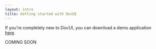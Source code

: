 ```yaml
---
layout: intro
title: Getting started with DocUI
---
```


If you're completely new to DocUI, you can download a demo application [here](/downloads).

COMING SOON


